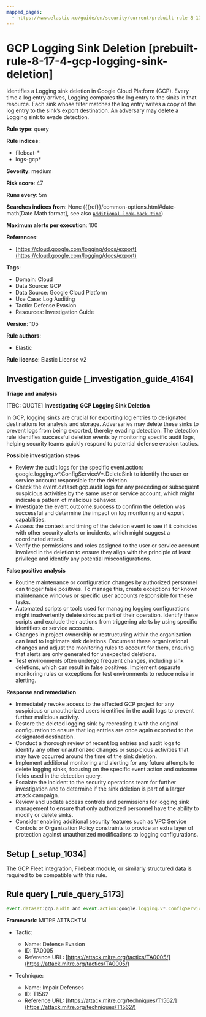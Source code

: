 ```yaml
---
mapped_pages:
  - https://www.elastic.co/guide/en/security/current/prebuilt-rule-8-17-4-gcp-logging-sink-deletion.html
---
```


# GCP Logging Sink Deletion [prebuilt-rule-8-17-4-gcp-logging-sink-deletion]

Identifies a Logging sink deletion in Google Cloud Platform (GCP). Every time a log entry arrives, Logging compares the log entry to the sinks in that resource. Each sink whose filter matches the log entry writes a copy of the log entry to the sink’s export destination. An adversary may delete a Logging sink to evade detection.

**Rule type**: query

**Rule indices**:

* filebeat-*
* logs-gcp*

**Severity**: medium

**Risk score**: 47

**Runs every**: 5m

**Searches indices from**: None ({{ref}}/common-options.html#date-math[Date Math format], see also [`Additional look-back time`](docs-content://solutions/security/detect-and-alert/create-detection-rule.md#rule-schedule))

**Maximum alerts per execution**: 100

**References**:

* [https://cloud.google.com/logging/docs/export](https://cloud.google.com/logging/docs/export)

**Tags**:

* Domain: Cloud
* Data Source: GCP
* Data Source: Google Cloud Platform
* Use Case: Log Auditing
* Tactic: Defense Evasion
* Resources: Investigation Guide

**Version**: 105

**Rule authors**:

* Elastic

**Rule license**: Elastic License v2

## Investigation guide [_investigation_guide_4164]

**Triage and analysis**

[TBC: QUOTE]
**Investigating GCP Logging Sink Deletion**

In GCP, logging sinks are crucial for exporting log entries to designated destinations for analysis and storage. Adversaries may delete these sinks to prevent logs from being exported, thereby evading detection. The detection rule identifies successful deletion events by monitoring specific audit logs, helping security teams quickly respond to potential defense evasion tactics.

**Possible investigation steps**

* Review the audit logs for the specific event.action: google.logging.v*.ConfigServiceV*.DeleteSink to identify the user or service account responsible for the deletion.
* Check the event.dataset:gcp.audit logs for any preceding or subsequent suspicious activities by the same user or service account, which might indicate a pattern of malicious behavior.
* Investigate the event.outcome:success to confirm the deletion was successful and determine the impact on log monitoring and export capabilities.
* Assess the context and timing of the deletion event to see if it coincides with other security alerts or incidents, which might suggest a coordinated attack.
* Verify the permissions and roles assigned to the user or service account involved in the deletion to ensure they align with the principle of least privilege and identify any potential misconfigurations.

**False positive analysis**

* Routine maintenance or configuration changes by authorized personnel can trigger false positives. To manage this, create exceptions for known maintenance windows or specific user accounts responsible for these tasks.
* Automated scripts or tools used for managing logging configurations might inadvertently delete sinks as part of their operation. Identify these scripts and exclude their actions from triggering alerts by using specific identifiers or service accounts.
* Changes in project ownership or restructuring within the organization can lead to legitimate sink deletions. Document these organizational changes and adjust the monitoring rules to account for them, ensuring that alerts are only generated for unexpected deletions.
* Test environments often undergo frequent changes, including sink deletions, which can result in false positives. Implement separate monitoring rules or exceptions for test environments to reduce noise in alerting.

**Response and remediation**

* Immediately revoke access to the affected GCP project for any suspicious or unauthorized users identified in the audit logs to prevent further malicious activity.
* Restore the deleted logging sink by recreating it with the original configuration to ensure that log entries are once again exported to the designated destination.
* Conduct a thorough review of recent log entries and audit logs to identify any other unauthorized changes or suspicious activities that may have occurred around the time of the sink deletion.
* Implement additional monitoring and alerting for any future attempts to delete logging sinks, focusing on the specific event action and outcome fields used in the detection query.
* Escalate the incident to the security operations team for further investigation and to determine if the sink deletion is part of a larger attack campaign.
* Review and update access controls and permissions for logging sink management to ensure that only authorized personnel have the ability to modify or delete sinks.
* Consider enabling additional security features such as VPC Service Controls or Organization Policy constraints to provide an extra layer of protection against unauthorized modifications to logging configurations.


## Setup [_setup_1034]

The GCP Fleet integration, Filebeat module, or similarly structured data is required to be compatible with this rule.


## Rule query [_rule_query_5173]

```js
event.dataset:gcp.audit and event.action:google.logging.v*.ConfigServiceV*.DeleteSink and event.outcome:success
```

**Framework**: MITRE ATT&CKTM

* Tactic:

    * Name: Defense Evasion
    * ID: TA0005
    * Reference URL: [https://attack.mitre.org/tactics/TA0005/](https://attack.mitre.org/tactics/TA0005/)

* Technique:

    * Name: Impair Defenses
    * ID: T1562
    * Reference URL: [https://attack.mitre.org/techniques/T1562/](https://attack.mitre.org/techniques/T1562/)



